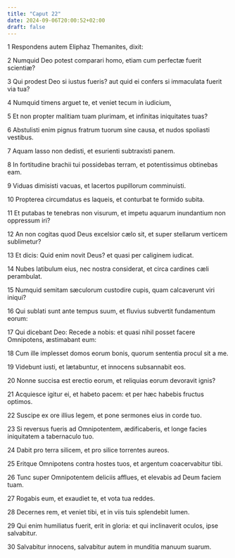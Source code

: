 ```yaml
---
title: "Caput 22"
date: 2024-09-06T20:00:52+02:00
draft: false
---
```



1 Respondens autem Eliphaz Themanites, dixit:

2 Numquid Deo potest comparari homo, etiam cum perfectæ fuerit scientiæ?

3 Qui prodest Deo si iustus fueris? aut quid ei confers si immaculata fuerit via tua?

4 Numquid timens arguet te, et veniet tecum in iudicium,

5 Et non propter malitiam tuam plurimam, et infinitas iniquitates tuas?

6 Abstulisti enim pignus fratrum tuorum sine causa, et nudos spoliasti vestibus.

7 Aquam lasso non dedisti, et esurienti subtraxisti panem.

8 In fortitudine brachii tui possidebas terram, et potentissimus obtinebas eam.

9 Viduas dimisisti vacuas, et lacertos pupillorum comminuisti.

10 Propterea circumdatus es laqueis, et conturbat te formido subita.

11 Et putabas te tenebras non visurum, et impetu aquarum inundantium non oppressum iri?

12 An non cogitas quod Deus excelsior cælo sit, et super stellarum verticem sublimetur?

13 Et dicis: Quid enim novit Deus? et quasi per caliginem iudicat.

14 Nubes latibulum eius, nec nostra considerat, et circa cardines cæli perambulat.

15 Numquid semitam sæculorum custodire cupis, quam calcaverunt viri iniqui?

16 Qui sublati sunt ante tempus suum, et fluvius subvertit fundamentum eorum:

17 Qui dicebant Deo: Recede a nobis: et quasi nihil posset facere Omnipotens, æstimabant eum:

18 Cum ille implesset domos eorum bonis, quorum sententia procul sit a me.

19 Videbunt iusti, et lætabuntur, et innocens subsannabit eos.

20 Nonne succisa est erectio eorum, et reliquias eorum devoravit ignis?

21 Acquiesce igitur ei, et habeto pacem: et per hæc habebis fructus optimos.

22 Suscipe ex ore illius legem, et pone sermones eius in corde tuo.

23 Si reversus fueris ad Omnipotentem, ædificaberis, et longe facies iniquitatem a tabernaculo tuo.

24 Dabit pro terra silicem, et pro silice torrentes aureos.

25 Eritque Omnipotens contra hostes tuos, et argentum coacervabitur tibi.

26 Tunc super Omnipotentem deliciis afflues, et elevabis ad Deum faciem tuam.

27 Rogabis eum, et exaudiet te, et vota tua reddes.

28 Decernes rem, et veniet tibi, et in viis tuis splendebit lumen.

29 Qui enim humiliatus fuerit, erit in gloria: et qui inclinaverit oculos, ipse salvabitur.

30 Salvabitur innocens, salvabitur autem in munditia manuum suarum.

